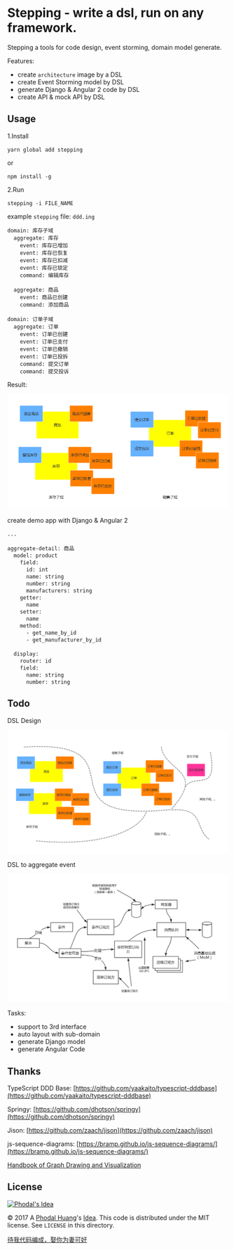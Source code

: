 # Stepping - write a dsl, run on any framework.

Stepping a tools for code design, event storming, domain model generate. 
 
Features:

 - create ``architecture`` image by a DSL
 - create Event Storming model by DSL
 - generate Django & Angular 2 code by DSL
 - create API & mock API by DSL

Usage
---

1.Install

```
yarn global add stepping
```

or 

```
npm install -g 
```

2.Run

```
stepping -i FILE_NAME
```

example ``stepping`` file: ``ddd.ing``

```
domain: 库存子域
  aggregate: 库存
    event: 库存已增加
    event: 库存已恢复
    event: 库存已扣减
    event: 库存已锁定
    command: 编辑库存

  aggregate: 商品
    event: 商品已创建
    command: 添加商品

domain: 订单子域
  aggregate: 订单
    event: 订单已创建
    event: 订单已支付
    event: 订单已撤销
    event: 订单已投拆
    command: 提交订单
    command: 提交投诉
```

Result:

![DDD Example](./graphics/example.png)

create demo app with Django & Angular 2 

```
...

aggregate-detail: 商品
  model: product
    field: 
      id: int
      name: string
      number: string
      manufacturers: string
    getter:
      name
    setter:
      name
    method:                  
      - get_name_by_id
      - get_manufacturer_by_id

  display:
    router: id
    field:
      name: string
      number: string                
```

Todo
---

DSL Design

![Event Storming Example](./graphics/event-storming.png)

DSL to aggregate event

![Architecture](./graphics/domain-event.png)

Tasks:

 - support to 3rd interface
 - auto layout with sub-domain
 - generate Django model
 - generate Angular Code

Thanks
---

TypeScript DDD Base: [https://github.com/yaakaito/typescript-dddbase](https://github.com/yaakaito/typescript-dddbase)

Springy: [https://github.com/dhotson/springy](https://github.com/dhotson/springy)

Jison: [https://github.com/zaach/jison](https://github.com/zaach/jison)

js-sequence-diagrams: [https://bramp.github.io/js-sequence-diagrams/](https://bramp.github.io/js-sequence-diagrams/)

[Handbook of Graph Drawing and Visualization](https://cs.brown.edu/~rt/gdhandbook/)

License
---

[![Phodal's Idea](http://brand.phodal.com/shields/idea-small.svg)](http://ideas.phodal.com/)

© 2017 A [Phodal Huang](https://www.phodal.com)'s [Idea](http://github.com/phodal/ideas).  This code is distributed under the MIT license. See `LICENSE` in this directory.

[待我代码编成，娶你为妻可好](http://www.xuntayizhan.com/blog/ji-ke-ai-qing-zhi-er-shi-dai-wo-dai-ma-bian-cheng-qu-ni-wei-qi-ke-hao-wan/)
